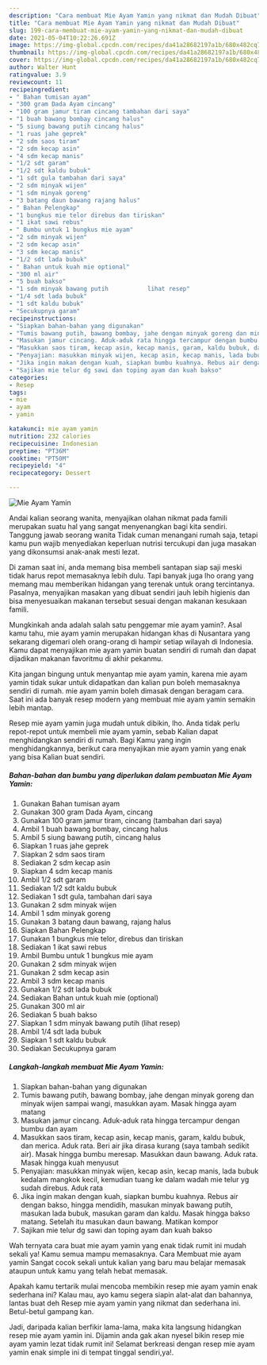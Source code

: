 ```yaml
---
description: "Cara membuat Mie Ayam Yamin yang nikmat dan Mudah Dibuat"
title: "Cara membuat Mie Ayam Yamin yang nikmat dan Mudah Dibuat"
slug: 199-cara-membuat-mie-ayam-yamin-yang-nikmat-dan-mudah-dibuat
date: 2021-05-04T10:22:26.691Z
image: https://img-global.cpcdn.com/recipes/da41a28682197a1b/680x482cq70/mie-ayam-yamin-foto-resep-utama.jpg
thumbnail: https://img-global.cpcdn.com/recipes/da41a28682197a1b/680x482cq70/mie-ayam-yamin-foto-resep-utama.jpg
cover: https://img-global.cpcdn.com/recipes/da41a28682197a1b/680x482cq70/mie-ayam-yamin-foto-resep-utama.jpg
author: Walter Hunt
ratingvalue: 3.9
reviewcount: 11
recipeingredient:
- " Bahan tumisan ayam"
- "300 gram Dada Ayam cincang"
- "100 gram jamur tiram cincang tambahan dari saya"
- "1 buah bawang bombay cincang halus"
- "5 siung bawang putih cincang halus"
- "1 ruas jahe geprek"
- "2 sdm saos tiram"
- "2 sdm kecap asin"
- "4 sdm kecap manis"
- "1/2 sdt garam"
- "1/2 sdt kaldu bubuk"
- "1 sdt gula tambahan dari saya"
- "2 sdm minyak wijen"
- "1 sdm minyak goreng"
- "3 batang daun bawang rajang halus"
- " Bahan Pelengkap"
- "1 bungkus mie telor direbus dan tiriskan"
- "1 ikat sawi rebus"
- " Bumbu untuk 1 bungkus mie ayam"
- "2 sdm minyak wijen"
- "2 sdm kecap asin"
- "3 sdm kecap manis"
- "1/2 sdt lada bubuk"
- " Bahan untuk kuah mie optional"
- "300 ml air"
- "5 buah bakso"
- "1 sdm minyak bawang putih           lihat resep"
- "1/4 sdt lada bubuk"
- "1 sdt kaldu bubuk"
- "Secukupnya garam"
recipeinstructions:
- "Siapkan bahan-bahan yang digunakan"
- "Tumis bawang putih, bawang bombay, jahe dengan minyak goreng dan minyak wijen sampai wangi, masukkan ayam. Masak hingga ayam matang"
- "Masukan jamur cincang. Aduk-aduk rata hingga tercampur dengan bumbu dan ayam"
- "Masukkan saos tiram, kecap asin, kecap manis, garam, kaldu bubuk, dan merica. Aduk rata. Beri air jika dirasa kurang (saya tambah sedikit air). Masak hingga bumbu meresap. Masukkan daun bawang. Aduk rata. Masak hingga kuah menyusut"
- "Penyajian: masukkan minyak wijen, kecap asin, kecap manis, lada bubuk kedalam mangkok kecil, kemudian tuang ke dalam wadah mie telur yg sudah direbus. Aduk rata"
- "Jika ingin makan dengan kuah, siapkan bumbu kuahnya. Rebus air dengan bakso, hingga mendidih, masukan minyak bawang putih, masukan lada bubuk, masukan garam dan kaldu. Masak hingga bakso matang. Setelah itu masukan daun bawang. Matikan kompor"
- "Sajikan mie telur dg sawi dan toping ayam dan kuah bakso"
categories:
- Resep
tags:
- mie
- ayam
- yamin

katakunci: mie ayam yamin 
nutrition: 232 calories
recipecuisine: Indonesian
preptime: "PT36M"
cooktime: "PT50M"
recipeyield: "4"
recipecategory: Dessert

---
```



![Mie Ayam Yamin](https://img-global.cpcdn.com/recipes/da41a28682197a1b/680x482cq70/mie-ayam-yamin-foto-resep-utama.jpg)

Andai kalian seorang wanita, menyajikan olahan nikmat pada famili merupakan suatu hal yang sangat menyenangkan bagi kita sendiri. Tanggung jawab seorang  wanita Tidak cuman menangani rumah saja, tetapi kamu pun wajib menyediakan keperluan nutrisi tercukupi dan juga masakan yang dikonsumsi anak-anak mesti lezat.

Di zaman  saat ini, anda memang bisa membeli santapan siap saji meski tidak harus repot memasaknya lebih dulu. Tapi banyak juga lho orang yang memang mau memberikan hidangan yang terenak untuk orang tercintanya. Pasalnya, menyajikan masakan yang dibuat sendiri jauh lebih higienis dan bisa menyesuaikan makanan tersebut sesuai dengan makanan kesukaan famili. 



Mungkinkah anda adalah salah satu penggemar mie ayam yamin?. Asal kamu tahu, mie ayam yamin merupakan hidangan khas di Nusantara yang sekarang digemari oleh orang-orang di hampir setiap wilayah di Indonesia. Kamu dapat menyajikan mie ayam yamin buatan sendiri di rumah dan dapat dijadikan makanan favoritmu di akhir pekanmu.

Kita jangan bingung untuk menyantap mie ayam yamin, karena mie ayam yamin tidak sukar untuk didapatkan dan kalian pun boleh memasaknya sendiri di rumah. mie ayam yamin boleh dimasak dengan beragam cara. Saat ini ada banyak resep modern yang membuat mie ayam yamin semakin lebih mantap.

Resep mie ayam yamin juga mudah untuk dibikin, lho. Anda tidak perlu repot-repot untuk membeli mie ayam yamin, sebab Kalian dapat menghidangkan sendiri di rumah. Bagi Kamu yang ingin menghidangkannya, berikut cara menyajikan mie ayam yamin yang enak yang bisa Kalian buat sendiri.

<!--inarticleads1-->

##### Bahan-bahan dan bumbu yang diperlukan dalam pembuatan Mie Ayam Yamin:

1. Gunakan  Bahan tumisan ayam
1. Gunakan 300 gram Dada Ayam, cincang
1. Gunakan 100 gram jamur tiram, cincang (tambahan dari saya)
1. Ambil 1 buah bawang bombay, cincang halus
1. Ambil 5 siung bawang putih, cincang halus
1. Siapkan 1 ruas jahe geprek
1. Siapkan 2 sdm saos tiram
1. Sediakan 2 sdm kecap asin
1. Siapkan 4 sdm kecap manis
1. Ambil 1/2 sdt garam
1. Sediakan 1/2 sdt kaldu bubuk
1. Sediakan 1 sdt gula, tambahan dari saya
1. Gunakan 2 sdm minyak wijen
1. Ambil 1 sdm minyak goreng
1. Gunakan 3 batang daun bawang, rajang halus
1. Siapkan  Bahan Pelengkap
1. Gunakan 1 bungkus mie telor, direbus dan tiriskan
1. Sediakan 1 ikat sawi rebus
1. Ambil  Bumbu untuk 1 bungkus mie ayam
1. Gunakan 2 sdm minyak wijen
1. Gunakan 2 sdm kecap asin
1. Ambil 3 sdm kecap manis
1. Gunakan 1/2 sdt lada bubuk
1. Sediakan  Bahan untuk kuah mie (optional)
1. Gunakan 300 ml air
1. Sediakan 5 buah bakso
1. Siapkan 1 sdm minyak bawang putih           (lihat resep)
1. Ambil 1/4 sdt lada bubuk
1. Siapkan 1 sdt kaldu bubuk
1. Sediakan Secukupnya garam




<!--inarticleads2-->

##### Langkah-langkah membuat Mie Ayam Yamin:

1. Siapkan bahan-bahan yang digunakan
1. Tumis bawang putih, bawang bombay, jahe dengan minyak goreng dan minyak wijen sampai wangi, masukkan ayam. Masak hingga ayam matang
1. Masukan jamur cincang. Aduk-aduk rata hingga tercampur dengan bumbu dan ayam
1. Masukkan saos tiram, kecap asin, kecap manis, garam, kaldu bubuk, dan merica. Aduk rata. Beri air jika dirasa kurang (saya tambah sedikit air). Masak hingga bumbu meresap. Masukkan daun bawang. Aduk rata. Masak hingga kuah menyusut
1. Penyajian: masukkan minyak wijen, kecap asin, kecap manis, lada bubuk kedalam mangkok kecil, kemudian tuang ke dalam wadah mie telur yg sudah direbus. Aduk rata
1. Jika ingin makan dengan kuah, siapkan bumbu kuahnya. Rebus air dengan bakso, hingga mendidih, masukan minyak bawang putih, masukan lada bubuk, masukan garam dan kaldu. Masak hingga bakso matang. Setelah itu masukan daun bawang. Matikan kompor
1. Sajikan mie telur dg sawi dan toping ayam dan kuah bakso




Wah ternyata cara buat mie ayam yamin yang enak tidak rumit ini mudah sekali ya! Kamu semua mampu memasaknya. Cara Membuat mie ayam yamin Sangat cocok sekali untuk kalian yang baru mau belajar memasak ataupun untuk kamu yang telah hebat memasak.

Apakah kamu tertarik mulai mencoba membikin resep mie ayam yamin enak sederhana ini? Kalau mau, ayo kamu segera siapin alat-alat dan bahannya, lantas buat deh Resep mie ayam yamin yang nikmat dan sederhana ini. Betul-betul gampang kan. 

Jadi, daripada kalian berfikir lama-lama, maka kita langsung hidangkan resep mie ayam yamin ini. Dijamin anda gak akan nyesel bikin resep mie ayam yamin lezat tidak rumit ini! Selamat berkreasi dengan resep mie ayam yamin enak simple ini di tempat tinggal sendiri,ya!.

